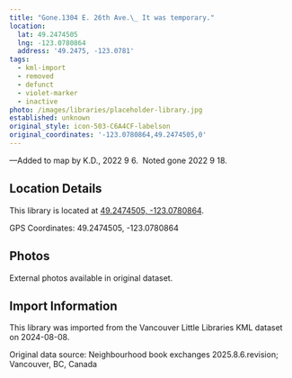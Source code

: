 ```yaml
---
title: "Gone.1304 E. 26th Ave.\_ It was temporary."
location:
  lat: 49.2474505
  lng: -123.0780864
  address: '49.2475, -123.0781'
tags:
  - kml-import
  - removed
  - defunct
  - violet-marker
  - inactive
photo: /images/libraries/placeholder-library.jpg
established: unknown
original_style: icon-503-C6A4CF-labelson
original_coordinates: '-123.0780864,49.2474505,0'
---
```

—Added to map by K.D., 2022 9 6.  
Noted gone 2022 9 18.

## Location Details

This library is located at [49.2474505, -123.0780864](https://www.google.com/maps?q=49.2474505,-123.0780864).

GPS Coordinates: 49.2474505, -123.0780864

## Photos

External photos available in original dataset.

## Import Information

This library was imported from the Vancouver Little Libraries KML dataset on 2024-08-08.

Original data source: Neighbourhood book exchanges 2025.8.6.revision; Vancouver, BC, Canada
